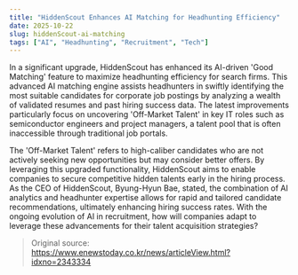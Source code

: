 ```yaml
---
title: "HiddenScout Enhances AI Matching for Headhunting Efficiency"
date: 2025-10-22
slug: hiddenScout-ai-matching
tags: ["AI", "Headhunting", "Recruitment", "Tech"]
---
```

In a significant upgrade, HiddenScout has enhanced its AI-driven 'Good Matching' feature to maximize headhunting efficiency for search firms. This advanced AI matching engine assists headhunters in swiftly identifying the most suitable candidates for corporate job postings by analyzing a wealth of validated resumes and past hiring success data. The latest improvements particularly focus on uncovering 'Off-Market Talent' in key IT roles such as semiconductor engineers and project managers, a talent pool that is often inaccessible through traditional job portals.

The 'Off-Market Talent' refers to high-caliber candidates who are not actively seeking new opportunities but may consider better offers. By leveraging this upgraded functionality, HiddenScout aims to enable companies to secure competitive hidden talents early in the hiring process. As the CEO of HiddenScout, Byung-Hyun Bae, stated, the combination of AI analytics and headhunter expertise allows for rapid and tailored candidate recommendations, ultimately enhancing hiring success rates. With the ongoing evolution of AI in recruitment, how will companies adapt to leverage these advancements for their talent acquisition strategies?
> Original source: https://www.enewstoday.co.kr/news/articleView.html?idxno=2343334